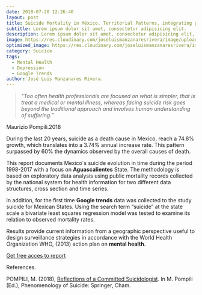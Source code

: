 ```yaml
---
date: 2018-07-20 12:26:40
layout: post
title: Suicide Mortality in México. Territorial Patterns, integrating google trends to improve understanding.
subtitle: Lorem ipsum dolor sit amet, consectetur adipisicing elit.
description: Lorem ipsum dolor sit amet, consectetur adipisicing elit, sed do eiusmod tempor incididunt ut labore et dolore magna aliqua.
image: https://res.cloudinary.com/joseluismanzanaresrivera/image/upload/v1584674032/ian-espinosa-rX12B5uX7QM-unsplash_fonlza.jpg
optimized_image: https://res.cloudinary.com/joseluismanzanaresrivera/image/upload/v1584674032/ian-espinosa-rX12B5uX7QM-unsplash_fonlza.jpg
category: Suicice
tags:
  - Mental Health
  - Depression
  - Google Trends
author: José Luis Manzanares Rivera.
---
```


> *"Too often health professionals are focused on what is simpler, that is treat a medical or mental illness, whereas facing suicide risk goes beyond the traditional approach and involves human understanding of suffering.”*

Maurizio Pompili.2018

During the last 20 years, suicide as a death cause in Mexico, reach a 74.8% growth, which translates into a 3.74% annual increase rate. This pattern surpassed by 60% the dynamics observed by the overall causes of death. 


This report  documents Mexico´s suicide evolution in time during the period 1998-2017 with a focus on **Aguascalientes** State. The methodology is based on exploratory data analysis using public mortality records collected by the national system for health information for two different data structures, cross section and time series. 

In addition, for the first time **Google trends** data was collected to the study suicide for Mexican States.  Using the search term “suicide” at the state scale a bivariate least squares regression model was tested to examine its relation to observed mortality rates. 

Results provide current information from a geographic perspective useful to design surveillance strategies in accordance with the World Health Organization WHO, (2013) action plan on **mental health**.


[Get free acces to report](https://suicidio2019.netlify.com/)




References. 

POMPILI, M. (2018), [Reflections of a Committed Suicidologist](https://link.springer.com/chapter/10.1007/978-3-319-47976-7_2). In M. Pompili (Ed.), Phenomenology of Suicide: Springer, Cham.
